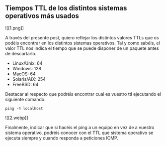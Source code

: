 ## Tiempos TTL de los distintos sistemas operativos más usados

![[1.png]]

A través del presente post, quiero reflejar los distintos valores TTLs que os podéis encontrar en los distintos sistemas operativos. Tal y como sabéis, el valor TTL nos indica el tiempo que se puede disponer de un paquete antes de descartarlo.

- Linux/Unix: 64
- Windows: 128
- MacOS: 64
- Solaris/AIX: 254
- FreeBSD: 64

Destacar al respecto que podréis encontrar cual es vuestro ttl ejecutando el siguiente comando:

```
ping -4 localhost
```

![[2.webp]]

Finalmente, indicar que si hacéis el ping a un equipo en vez de a vuestro sistema operativo, podréis conocer con el TTL que sistema operativo se ejecuta siempre y cuando responda a peticiones ICMP.